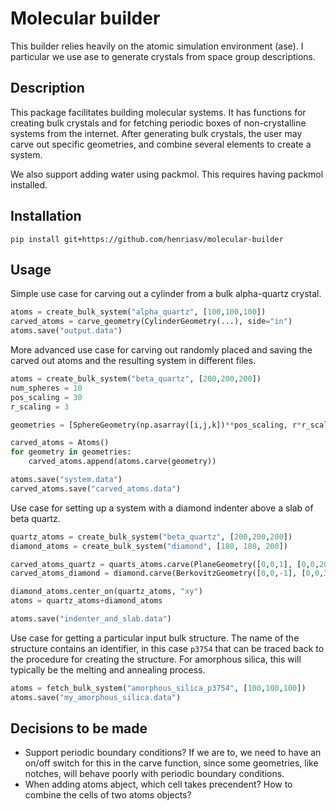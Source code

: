 # Molecular builder 

This builder relies heavily on the atomic simulation environment (ase). I particular we use ase to generate crystals from space group descriptions. 

## Description
This package facilitates building molecular systems. It has functions for creating bulk crystals and for fetching periodic boxes of non-crystalline systems from the internet. After generating bulk crystals, the user may carve out specific geometries, and combine several elements to create a system. 

We also support adding water using packmol. This requires having packmol installed. 

## Installation 
```
pip install git+https://github.com/henriasv/molecular-builder 
```

## Usage
Simple use case for carving out a cylinder from a bulk alpha-quartz crystal. 
```python 
atoms = create_bulk_system("alpha_quartz", [100,100,100])
carved_atoms = carve_geometry(CylinderGeometry(...), side="in")
atoms.save("output.data")
```

More advanced use case for carving out randomly placed and saving the carved out atoms and the resulting system in different files. 
```python 
atoms = create_bulk_system("beta_quartz", [200,200,200])
num_spheres = 10
pos_scaling = 30
r_scaling = 3

geometries = [SphereGeometry(np.asarray([i,j,k])**pos_scaling, r*r_scaling) for i,j,k,r in np.random.randn(num_spheres,4)] 

carved_atoms = Atoms()
for geometry in geometries:
    carved_atoms.append(atoms.carve(geometry))

atoms.save("system.data")
carved_atoms.save("carved_atoms.data")
```

Use case for setting up a system with a diamond indenter above a slab of beta quartz. 
```python 
quartz_atoms = create_bulk_system("beta_quartz", [200,200,200])
diamond_atoms = create_bulk_system("diamond", [180, 180, 200])

carved_atoms_quartz = quarts_atoms.carve(PlaneGeometry([0,0,1], [0,0,20]))
carved_atoms_diamond = diamond.carve(BerkovitzGeometry([0,0,-1], [0,0,30]))

diamond_atoms.center_on(quartz_atoms, "xy")
atoms = quartz_atoms+diamond_atoms

atoms.save("indenter_and_slab.data")
```

Use case for getting a particular input bulk structure. The name of the structure contains an identifier, in this case `p3754` that can be traced back to the procedure for creating the structure. For amorphous silica, this will typically be the melting and annealing process. 
```python 
atoms = fetch_bulk_system("amorphous_silica_p3754", [100,100,100])
atoms.save("my_amorphous_silica.data")
```

## Decisions to be made 
- Support periodic boundary conditions? If we are to, we need to have an on/off switch for this in the carve function, since some geometries, like notches, will behave poorly with periodic boundary conditions. 
- When adding atoms abject, which cell takes precendent? How to combine the cells of two atoms objects? 

